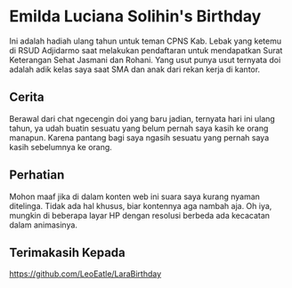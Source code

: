 # Emilda Luciana Solihin's Birthday

Ini adalah hadiah ulang tahun untuk teman CPNS Kab. Lebak yang ketemu di RSUD Adjidarmo saat melakukan pendaftaran untuk mendapatkan Surat Keterangan Sehat Jasmani dan Rohani. Yang usut punya usut ternyata doi adalah adik kelas saya saat SMA dan anak dari rekan kerja di kantor.

## Cerita

Berawal dari chat ngecengin doi yang baru jadian, ternyata hari ini ulang tahun, ya udah buatin sesuatu yang belum pernah saya kasih ke orang manapun. Karena pantang bagi saya ngasih sesuatu yang pernah saya kasih sebelumnya ke orang.

## Perhatian

Mohon maaf jika di dalam konten web ini suara saya kurang nyaman ditelinga. Tidak ada hal khusus, biar kontennya aga nambah aja. Oh iya, mungkin di beberapa layar HP dengan resolusi berbeda ada kecacatan dalam animasinya.

## Terimakasih Kepada

https://github.com/LeoEatle/LaraBirthday

